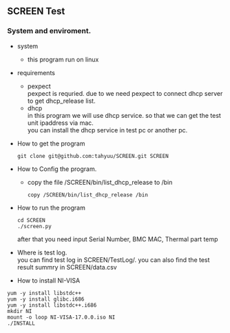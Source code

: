 ## SCREEN Test

### System and enviroment.
* system
  * this program run on linux
* requirements
  * pexpect<br>
      pexpect is requried. due to we need pexpect to connect dhcp server to get dhcp_release list.
  * dhcp<br>
      in this program we will use dhcp service. so that we can get the test unit ipaddress via mac.<br>
    you can install the dhcp service in test pc or another pc.
* How to get the program<br>
  ```
  git clone git@github.com:tahyuu/SCREEN.git SCREEN
  ```
* How to Config the program.
  * copy the file /SCREEN/bin/list_dhcp_release to /bin<br>
    ```
    copy /SCREEN/bin/list_dhcp_release /bin
    ```
    
* How to run the program
  ```
  cd SCREEN
  ./screen.py
  ```
  after that you need input Serial Number, BMC MAC, Thermal part temp<br>
* Where is test log.<br>
  you can find test log in SCREEN/TestLog/.
  you can also find the test result summry in SCREEN/data.csv
  
  
* How to install NI-VISA
```
yum -y install libstdc++
yum -y install glibc.i686
yum -y install libstdc++.i686
mkdir NI
mount -o loop NI-VISA-17.0.0.iso NI
./INSTALL
```
  
